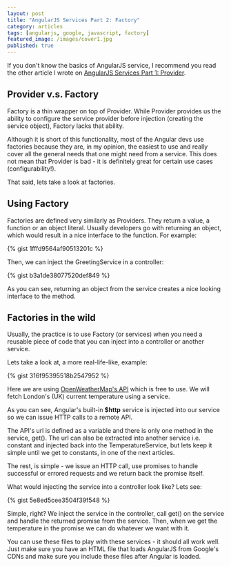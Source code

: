 ```yaml
---
layout: post
title: "AngularJS Services Part 2: Factory"
category: articles
tags: [angularjs, google, javascript, factory]
featured_image: /images/cover1.jpg
published: true
---
```


If you don't know the basics of AngularJS service, I recommend you read the
other article I wrote on
[AngularJS Services Part 1: Provider](http://eftimov.net/blog/articles/2015/02/25/angularjs-services-part-1.html).

## Provider v.s. Factory

Factory is a thin wrapper on top of Provider. While Provider provides us the
ability to configure the service provider before injection (creating the service object),
Factory lacks that ability.

Although it is short of this functionality, most of the Angular devs use factories
because they are, in my opinion, the easiest to use and really cover all the
general needs that one might need from a service. This does not mean that
Provider is bad - it is definitely great for certain use cases (configurability!).

That said, lets take a look at factories.

## Using Factory

Factories are defined very similarly as Providers. They return a value, a function
or an object literal. Usually developers go with returning an object, which
would result in a nice interface to the function. For example:

{% gist 1fffd9564af90513201c %}

Then, we can inject the GreetingService in a controller:

{% gist b3a1de38077520def849 %}

As you can see, returning an object from the service creates a nice looking
interface to the method.

## Factories in the wild

Usually, the practice is to use Factory (or services) when you need a reusable piece of code
that you can inject into a controller or another service.

Lets take a look at, a more real-life-like, example:

{% gist 316f95395518b2547952 %}

Here we are using [OpenWeatherMap's API](http://openweathermap.org/) which is
free to use. We will fetch London's (UK) current temperature using a service.

As you can see, Angular's built-in **$http** service is injected into our service
so we can issue HTTP calls to a remote API.

The API's url is defined as a variable and there is only one method in the service, get().
The url can also be extracted into another service i.e. constant and injected
back into the TemperatureService, but lets keep it simple until we get to constants,
in one of the next articles.

The rest, is simple - we issue an HTTP call, use promises to handle successful or
errored requests and we return back the promise itself.

What would injecting the service into a controller look like? Lets see:

{% gist 5e8ed5cee3504f39f548 %}

Simple, right? We inject the service in the controller, call get() on the
service and handle the returned promise from the service. Then, when we get
the temperature in the promise we can do whatever we want with it.

You can use these files to play with these services - it should all work well.
Just make sure you have an HTML file that loads AngularJS from Google's CDNs and
make sure you include these files after Angular is loaded.
